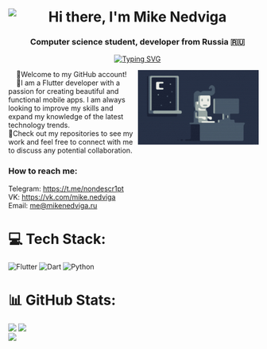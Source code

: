 <!-- Title -->

<h1 align="center"><img src="https://media.tenor.com/AsMaT54WdP4AAAAi/hi-green.gif", align="left" height="150"/> 
Hi there, I'm Mike Nedviga 
<!-- <img src="https://github.com/blackcater/blackcater/raw/main/images/Hi.gif", height="32"/></h1> -->
<!-- <h1 align="center"><img src="https://media.tenor.com/AsMaT54WdP4AAAAi/hi-green.gif", height="60"/>Hi there, I'm Mike Nedviga </h1> -->

<h3 align="center">Computer science student, developer from Russia 🇷🇺</h3>

<!-- ⭐ -->


<!-- [![Typing SVG](https://readme-typing-svg.herokuapp.com?color=%2336BCF7&lines=Computer+science+student)](https://git.io/typing-svg) -->
<!-- Running line about some interesing facts of me -->
<p align="center">
<a href="https://git.io/typing-svg"><img src="https://readme-typing-svg.herokuapp.com?font=Fira+Code&pause=1000&color=%2336BCF7&width=500&lines=%E2%AD%90+Interesting+facts+of+me+%E2%AD%90;%E2%9D%A4%EF%B8%8F+sport%3A+ski%2C+basketball%2C+billiard+;I'm+190+cm+tall%2C+can't+fit+in+the+doorway;Harry+Harison+is+my+favourite+writer;I+can+juggle+three+oranges+at+once" alt="Typing SVG"/></a>
</p>

<img alt="Night Coding" src="https://raw.githubusercontent.com/AVS1508/AVS1508/master/assets/Night-Coding.gif" align="right" height=150/>

🔹️Welcome to my GitHub account!<br />🔹️I am a Flutter developer with a passion for creating beautiful and functional mobile apps. I am always looking to improve my skills and expand my knowledge of the latest technology trends.<br />🔹️Check out my repositories to see my work and feel free to connect with me to discuss any potential collaboration.


### How to reach me:
<!-- [![Telegram](https://img.shields.io/badge/Telegram-blue?logo=Telegram&logoColor=white)](https://t.me/nondescr1pt)
<img src="https://img.shields.io/badge/me@mikenedviga.ru-%23D14836.svg?&style=for-the-badge&logo=gmail&logoColor=white" href="me@mikenedviga.ru"> -->
Telegram: https://t.me/nondescr1pt <br>
VK: https://vk.com/mike.nedviga <br>
Email: me@mikenedviga.ru  <br>



# 💻 Tech Stack:
![Flutter](https://img.shields.io/badge/Flutter-%2302569B.svg?style=for-the-badge&logo=Flutter&logoColor=white) ![Dart](https://img.shields.io/badge/dart-%230175C2.svg?style=for-the-badge&logo=dart&logoColor=white) ![Python](https://img.shields.io/badge/python-3670A0?style=for-the-badge&logo=python&logoColor=ffdd54)

# 📊 GitHub Stats:
![](https://github-readme-stats.vercel.app/api?username=DidItHard&theme=react&hide_border=true&include_all_commits=true&count_private=false)
![](https://github-readme-streak-stats.herokuapp.com/?user=DidItHard&theme=react&hide_border=true)<br/>
![](https://github-readme-stats.vercel.app/api/top-langs/?username=DidItHard&theme=react&hide_border=true&include_all_commits=true&count_private=false&layout=compact)<br/>

<!--
**DidItHard/DidItHard** is a ✨ _special_ ✨ repository because its `README.md` (this file) appears on your GitHub profile.

Here are some ideas to get you started:

- 🔭 I’m currently working on ...
- 🌱 I’m currently learning ...
- 👯 I’m looking to collaborate on ...
- 🤔 I’m looking for help with ...
- 💬 Ask me about ...
- 📫 How to reach me: ...
- 😄 Pronouns: ...
- ⚡ Fun fact: ...
-->
